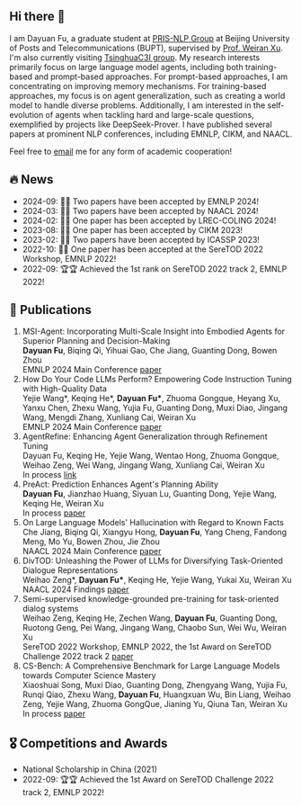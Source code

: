 ## Hi there 👋

I am Dayuan Fu, a graduate student at [PRIS-NLP Group](https://pris-nlp.github.io/en/author/dayuan-fu/) at Beijing University of Posts and Telecommunications (BUPT), supervised by [Prof. Weiran Xu](https://pris-nlp.github.io/en/author/weiran-xu/). I'm also currently visiting [TsinghuaC3I group](https://c3i.ee.tsinghua.edu.cn/author/%E5%82%85%E5%A4%A7%E6%BA%90/). My research interests primarily focus on large language model agents, including both training-based and prompt-based approaches. For prompt-based approaches, I am concentrating on improving memory mechanisms. For training-based approaches, my focus is on agent generalization, such as creating a world model to handle diverse problems. Additionally, I am interested in the self-evolution of agents when tackling hard and large-scale questions, exemplified by projects like DeepSeek-Prover. I have published several papers at prominent NLP conferences, including EMNLP, CIKM, and NAACL.

Feel free to [email](fdy@bupt.edu.cn) me for any form of academic cooperation!

## 🔥 News

- 2024-09: 🎉🎉 Two papers have been accepted by EMNLP 2024!
- 2024-03: 🎉🎉 Two papers have been accepted by NAACL 2024!
- 2024-02: 🎉🎉 One paper has been accepted by LREC-COLING 2024!
- 2023-08: 🎉🎉 One paper has been accepted by CIKM 2023!
- 2023-02: 🎉🎉 Two papers have been accepted by ICASSP 2023!
- 2022-10: 🎉🎉 One paper has been accepted at the SereTOD 2022 Workshop, EMNLP 2022!
- 2022-09: 🏆🏆 Achieved the 1st rank on SereTOD 2022 track 2, EMNLP 2022!

## 📝 Publications

1. MSI-Agent: Incorporating Multi-Scale Insight into Embodied Agents for Superior Planning and Decision-Making  
   **Dayuan Fu**, Biqing Qi, Yihuai Gao, Che Jiang, Guanting Dong, Bowen Zhou  
   EMNLP 2024 Main Conference [paper](https://arxiv.org/abs/2409.16686)
2. How Do Your Code LLMs Perform? Empowering Code Instruction Tuning with High-Quality Data  
   Yejie Wang\*, Keqing He\*, **Dayuan Fu\***, Zhuoma Gongque, Heyang Xu, Yanxu Chen, Zhexu Wang, Yujia Fu, Guanting Dong, Muxi Diao, Jingang Wang, Mengdi Zhang, Xunliang Cai, Weiran Xu  
   EMNLP 2024 Main Conference [paper](https://arxiv.org/abs/2409.03810)
3. AgentRefine: Enhancing Agent Generalization through Refinement Tuning  
   Dayuan Fu, Keqing He, Yejie Wang, Wentao Hong, Zhuoma Gongque, Weihao Zeng, Wei Wang, Jingang Wang, Xunliang Cai, Weiran Xu  
   In process [link](https://openreview.net/forum?id=FDimWzmcWn)
4. PreAct: Prediction Enhances Agent's Planning Ability  
   **Dayuan Fu**, Jianzhao Huang, Siyuan Lu, Guanting Dong, Yejie Wang, Keqing He, Weiran Xu  
   In process [paper](https://arxiv.org/abs/arXiv:2402.11534)
5. On Large Language Models' Hallucination with Regard to Known Facts  
   Che Jiang, Biqing Qi, Xiangyu Hong, **Dayuan Fu**, Yang Cheng, Fandong Meng, Mo Yu, Bowen Zhou, Jie Zhou  
   NAACL 2024 Main Conference [paper](https://arxiv.org/abs/2403.20009)
6. DivTOD: Unleashing the Power of LLMs for Diversifying Task-Oriented Dialogue Representations  
   Weihao Zeng\*, **Dayuan Fu\***, Keqing He, Yejie Wang, Yukai Xu, Weiran Xu  
   NAACL 2024 Findings [paper](https://arxiv.org/abs/2404.00557)
7. Semi-supervised knowledge-grounded pre-training for task-oriented dialog systems  
   Weihao Zeng, Keqing He, Zechen Wang, **Dayuan Fu**, Guanting Dong, Ruotong Geng, Pei Wang, Jingang Wang, Chaobo Sun, Wei Wu, Weiran Xu  
   SereTOD 2022 Workshop, EMNLP 2022, the 1st Award on SereTOD Challenge 2022 track 2 [paper](https://arxiv.org/abs/2210.08873)
8. CS-Bench: A Comprehensive Benchmark for Large Language Models towards Computer Science Mastery  
   Xiaoshuai Song, Muxi Diao, Guanting Dong, Zhengyang Wang, Yujia Fu, Runqi Qiao, Zhexu Wang, **Dayuan Fu**, Huangxuan Wu, Bin Liang, Weihao Zeng, Yejie Wang, Zhuoma GongQue, Jianing Yu, Qiuna Tan, Weiran Xu  
   In process [paper](https://arxiv.org/abs/arXiv:2406.08587)

## 🎖 Competitions and Awards
- National Scholarship in China (2021)
- 2022-09: 🏆🏆 Achieved the 1st Award on SereTOD Challenge 2022 track 2, EMNLP 2022!


<!--
**Fu-Dayuan/Fu-Dayuan** is a ✨ _special_ ✨ repository because its `README.md` (this file) appears on your GitHub profile.

Here are some ideas to get you started:

- 🔭 I’m currently working on ...
- 🌱 I’m currently learning ...
- 👯 I’m looking to collaborate on ...
- 🤔 I’m looking for help with ...
- 💬 Ask me about ...
- 📫 How to reach me: ...
- 😄 Pronouns: ...
- ⚡ Fun fact: ...
-->
